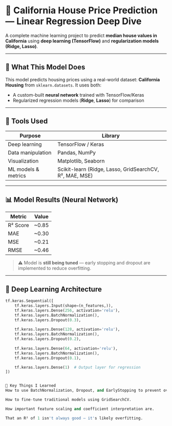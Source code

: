 # 🏡 California House Price Prediction — Linear Regression Deep Dive

A complete machine learning project to predict **median house values in California** using **deep learning (TensorFlow)** and **regularization models (Ridge, Lasso)**.

---

## 🚀 What This Model Does

This model predicts housing prices using a real-world dataset: **California Housing** from `sklearn.datasets`. It uses both:

- A custom-built **neural network** trained with TensorFlow/Keras
- Regularized regression models (**Ridge**, **Lasso**) for comparison

---

## 🧰 Tools Used

| Purpose              | Library                |
|----------------------|------------------------|
| Deep learning        | TensorFlow / Keras     |
| Data manipulation    | Pandas, NumPy          |
| Visualization        | Matplotlib, Seaborn    |
| ML models & metrics  | Scikit-learn (Ridge, Lasso, GridSearchCV, R², MAE, MSE) |

---

## 📊 Model Results (Neural Network)

| Metric       | Value    |
|--------------|----------|
| R² Score     | ~0.85    |
| MAE          | ~0.30    |
| MSE          | ~0.21    |
| RMSE         | ~0.46    |

> ⚠️ Model is **still being tuned** — early stopping and dropout are implemented to reduce overfitting.

---

## 🧠 Deep Learning Architecture

```python
tf.keras.Sequential([
    tf.keras.layers.Input(shape=(n_features,)),
    tf.keras.layers.Dense(256, activation='relu'),
    tf.keras.layers.BatchNormalization(),
    tf.keras.layers.Dropout(0.3),
    
    tf.keras.layers.Dense(128, activation='relu'),
    tf.keras.layers.BatchNormalization(),
    tf.keras.layers.Dropout(0.2),
    
    tf.keras.layers.Dense(64, activation='relu'),
    tf.keras.layers.BatchNormalization(),
    tf.keras.layers.Dropout(0.1),

    tf.keras.layers.Dense(1)  # Output layer for regression
])


📌 Key Things I Learned
How to use BatchNormalization, Dropout, and EarlyStopping to prevent overfitting.

How to fine-tune traditional models using GridSearchCV.

How important feature scaling and coefficient interpretation are.

That an R² of 1 isn't always good — it's likely overfitting.


